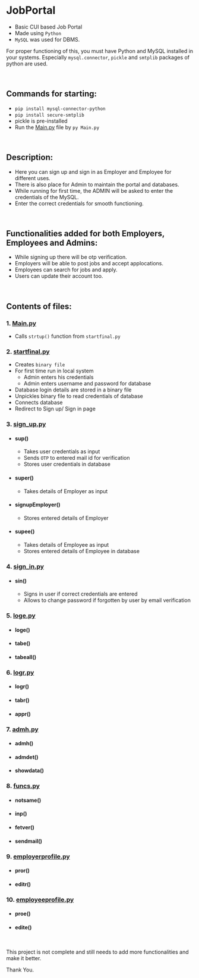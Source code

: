 # JobPortal
 - Basic CUI based Job Portal
 - Made using `Python`
 - `MySQL` was used for DBMS.

For proper functioning of this, you must have Python and MySQL installed in your systems. Especially `mysql.connector`, `pickle` and `smtplib` packages of python are used.

<br>

## Commands for starting:
 - `pip install mysql-connector-python`
 - `pip install secure-smtplib`
 - pickle is pre-installed
 - Run the <a href="https://github.com/PALLADIUM26/JobPortal/blob/main/Main.py">Main.py</a> file by `py Main.py`

<br>

## Description:
 - Here you can sign up and sign in as Employer and Employee for different uses.
 - There is also place for Admin to maintain the portal and databases.
 - While running for first time, the ADMIN will be asked to enter the credentials of the MySQL.
 - Enter the correct credentials for smooth functioning.

<br>

## Functionalities added for both Employers, Employees and Admins:
 - While signing up there will be otp verification.
 - Employers will be able to post jobs and accept applocations.
 - Employees can search for jobs and apply.
 - Users can update their account too.

<br>

## Contents of files:
### 1. <a href="https://github.com/PALLADIUM26/JobPortal/blob/main/Main.py">Main.py</a>
 - Calls `strtup()` function from `startfinal.py`
### 2. <a href="https://github.com/PALLADIUM26/JobPortal/blob/main/startfinal.py">startfinal.py</a>
 - Creates `binary file`
 - For first time run in local system
   - Admin enters his credentials 
   - Admin enters username and password for database
 - Database login details are stored in a binary file
 - Unpickles binary file to read credentials of database
 - Connects database
 - Redirect to Sign up/ Sign in page
### 3. <a href="https://github.com/PALLADIUM26/JobPortal/blob/main/sign_up.py">sign_up.py</a>
 - #### sup()
   - Takes user credentials as input
   - Sends `OTP` to entered mail id for verification
   - Stores user credentials in database
 - #### super()
   - Takes details of Employer as input
 - #### signupEmployer()
   - Stores entered details of Employer
 - #### supee()
   - Takes details of Employee as input
   - Stores entered details of Employee in database
### 4. <a href="https://github.com/PALLADIUM26/JobPortal/blob/main/sign_in.py">sign_in.py</a>
 - #### sin()
   - Signs in user if correct credentials are entered
   - Allows to change password if forgotten by user by email verification
### 5. <a href="https://github.com/PALLADIUM26/JobPortal/blob/main/loge.py">loge.py</a>
 - #### loge()
 - #### tabe()
 - #### tabeall()
### 6. <a href="https://github.com/PALLADIUM26/JobPortal/blob/main/logr.py">logr.py</a>
 - #### logr()
 - #### tabr()
 - #### appr()
### 7. <a href="https://github.com/PALLADIUM26/JobPortal/blob/main/admh.py">admh.py</a>
 - #### admh()
 - #### admdet()
 - #### showdata()
### 8. <a href="https://github.com/PALLADIUM26/JobPortal/blob/main/funcs.py">funcs.py</a>
 - #### notsame()
 - #### inp()
 - #### fetver()
 - #### sendmail()
### 9. <a href="https://github.com/PALLADIUM26/JobPortal/blob/main/employerprofile.py">employerprofile.py</a>
 - #### pror()
 - #### editr()
### 10. <a href="https://github.com/PALLADIUM26/JobPortal/blob/main/employeeprofile.py">employeeprofile.py</a>
 - #### proe()
 - #### edite()

<br>

This project is not complete and still needs to add more functionalities and make it better.

Thank You.
